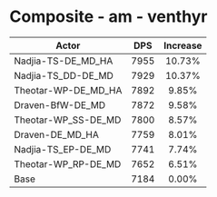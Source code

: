 # Composite - am - venthyr
| Actor | DPS | Increase |
|---|:---:|:---:|
|Nadjia-TS-DE_MD_HA|7955|10.73%|
|Nadjia-TS_DD-DE_MD|7929|10.37%|
|Theotar-WP-DE_MD_HA|7892|9.85%|
|Draven-BfW-DE_MD|7872|9.58%|
|Theotar-WP_SS-DE_MD|7800|8.57%|
|Draven-DE_MD_HA|7759|8.01%|
|Nadjia-TS_EP-DE_MD|7741|7.74%|
|Theotar-WP_RP-DE_MD|7652|6.51%|
|Base|7184|0.00%|
